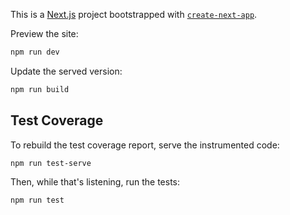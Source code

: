 This is a [Next.js](https://nextjs.org) project bootstrapped with [`create-next-app`](https://nextjs.org/docs/app/api-reference/cli/create-next-app).

Preview the site:

```sh
npm run dev
```

Update the served version:

```sh
npm run build
```

## Test Coverage

To rebuild the test coverage report, serve the instrumented code:

```sh
npm run test-serve
```

Then, while that's listening, run the tests:

```sh
npm run test
```
